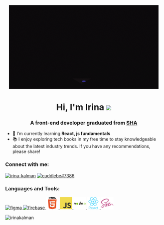 <div align="center">
  <img src="https://github.com/irinakalman/irinakalman/blob/main/giphy.gif" max-width="480" height="auto"/>
 
</div>
<h1 align="center">Hi, I'm Irina <img src="https://media.giphy.com/media/mGcNjsfWAjY5AEZNw6/giphy.gif" width="50"/></h1>
<h3 align="center">A front-end developer graduated from <a href="https://socialhackersacademy.org/" target="blank">SHA</a></h3>

- 🌱 I’m currently learning **React, js fundamentals**
- 📚 I enjoy exploring tech books in my free time to stay knowledgeable about the latest industry trends. If you have any recommendations, please share!

<h3 align="left">Connect with me:</h3>
<p align="left">
<a href="https://linkedin.com/in/irina-kalman" target="blank"><img align="center" src="https://raw.githubusercontent.com/rahuldkjain/github-profile-readme-generator/master/src/images/icons/Social/linked-in-alt.svg" alt="irina-kalman" height="30" width="40" /></a>
<a href="https://discord.gg/cuddlebe#7386" target="blank"><img align="center" src="https://raw.githubusercontent.com/rahuldkjain/github-profile-readme-generator/master/src/images/icons/Social/discord.svg" alt="cuddlebe#7386" height="30" width="40" /></a>
</p>

<h3 align="left">Languages and Tools:</h3>
<p align="left"> <a href="https://www.figma.com/" target="_blank" rel="noreferrer"> <img src="https://www.vectorlogo.zone/logos/figma/figma-icon.svg" alt="figma" width="40" height="40"/> </a> <a href="https://firebase.google.com/" target="_blank" rel="noreferrer"> <img src="https://www.vectorlogo.zone/logos/firebase/firebase-icon.svg" alt="firebase" width="40" height="40"/> </a> <a href="https://www.w3.org/html/" target="_blank" rel="noreferrer"> <img src="https://raw.githubusercontent.com/devicons/devicon/master/icons/html5/html5-original-wordmark.svg" alt="html5" width="40" height="40"/> </a> <a href="https://developer.mozilla.org/en-US/docs/Web/JavaScript" target="_blank" rel="noreferrer"> <img src="https://raw.githubusercontent.com/devicons/devicon/master/icons/javascript/javascript-original.svg" alt="javascript" width="40" height="40"/> </a> <a href="https://nodejs.org" target="_blank" rel="noreferrer"> <img src="https://raw.githubusercontent.com/devicons/devicon/master/icons/nodejs/nodejs-original-wordmark.svg" alt="nodejs" width="40" height="40"/> </a> <a href="https://reactjs.org/" target="_blank" rel="noreferrer"> <img src="https://raw.githubusercontent.com/devicons/devicon/master/icons/react/react-original-wordmark.svg" alt="react" width="40" height="40"/> </a> <a href="https://sass-lang.com" target="_blank" rel="noreferrer"> <img src="https://raw.githubusercontent.com/devicons/devicon/master/icons/sass/sass-original.svg" alt="sass" width="40" height="40"/> </a> </p>

<p><img align="center" src="https://github-readme-streak-stats.herokuapp.com/?user=irinakalman&theme=dark" alt="irinakalman" /></p>

